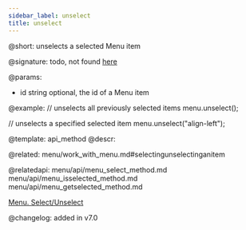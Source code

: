 ```yaml
---
sidebar_label: unselect
title: unselect
---          
```


@short: unselects a selected Menu item

@signature: todo, not found [here](https://cdn.dhtmlx.com/suite/pro/edge/types/ts-menu/sources/types.d.ts)

@params:
- id	string  optional, the id of a Menu item

@example:
// unselects all previously selected items
menu.unselect();
 
// unselects a specified selected item
menu.unselect("align-left");


@template: api_method
@descr:

@related: menu/work_with_menu.md#selectingunselectinganitem

@relatedapi:
menu/api/menu_select_method.md
menu/api/menu_isselected_method.md
menu/api/menu_getselected_method.md


[Menu. Select/Unselect](https://snippet.dhtmlx.com/9qqah8ex)

@changelog:
added in v7.0